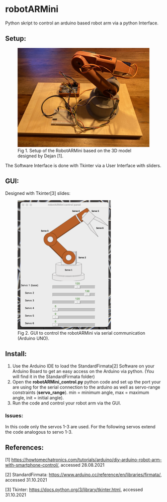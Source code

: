 # robotARMini
Python skript to control an arduino based robot arm via a python Interface.

## Setup:
<figure role="group">
  <img src="./figures/robot_setup.jpeg" alt="setup" width=500>
  <figcaption>
    Fig 1. Setup of the RobotARMini based on the 3D model designed by Dejan [1].
  </figcaption>
</figure>

The Software Interface is done with Tkinter via a User Interface with sliders.

## GUI:
Designed with Tkinter[3] slides:

<figure role="group">
  <img src="./figures/GUI_fig.png" alt="GUI" width=300>
  <figcaption>
    Fig 2. GUI to control the robotARMini via serial communication (Arduino UNO).
  </figcaption>
</figure>

## Install:
1. Use the Arduino IDE to load the StandardFirmata[2] Software on your Arduino Board to get an easy access on the Arduino via python. (You will find it in the StandardFirmata folder)
2. Open the <b>robotARMini_control.py</b> python code and set up the port your are using for the serial connection to the arduino as well as servo-range constraints (<b>servo_range</b>). min = minimum angle, max = maximum angle, init = initial angle).
3. Run the code and control your robot arm via the GUI.

### Issues:
In this code only the servos 1-3 are used. For the following servos extend the code analogous to servo 1-3. 


## References:
[1] https://howtomechatronics.com/tutorials/arduino/diy-arduino-robot-arm-with-smartphone-control/, accessed 28.08.2021

[2] StandardFirmata: https://www.arduino.cc/reference/en/libraries/firmata/, accessed 31.10.2021

[3] Tkinter: https://docs.python.org/3/library/tkinter.html, accessed 31.10.2021
